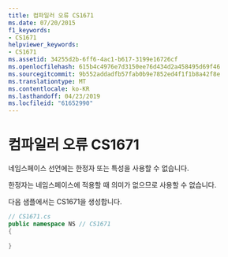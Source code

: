 ```yaml
---
title: 컴파일러 오류 CS1671
ms.date: 07/20/2015
f1_keywords:
- CS1671
helpviewer_keywords:
- CS1671
ms.assetid: 34255d2b-6ff6-4ac1-b617-3199e16726cf
ms.openlocfilehash: 615b4c4976e7d3150ee76d434d2a458495d69f46
ms.sourcegitcommit: 9b552addadfb57fab0b9e7852ed4f1f1b8a42f8e
ms.translationtype: MT
ms.contentlocale: ko-KR
ms.lasthandoff: 04/23/2019
ms.locfileid: "61652990"
---
```

# <a name="compiler-error-cs1671"></a>컴파일러 오류 CS1671
네임스페이스 선언에는 한정자 또는 특성을 사용할 수 없습니다.  
  
 한정자는 네임스페이스에 적용할 때 의미가 없으므로 사용할 수 없습니다.  
  
 다음 샘플에서는 CS1671을 생성합니다.  
  
```csharp  
// CS1671.cs  
public namespace NS // CS1671  
{  
  
}  
```
